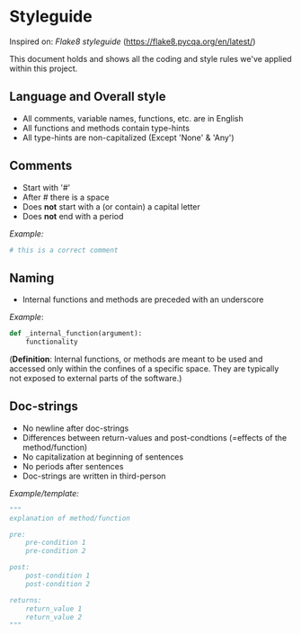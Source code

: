# Styleguide

Inspired on: *Flake8 styleguide* (<https://flake8.pycqa.org/en/latest/>)

This document holds and shows all the coding and style rules we've applied within this project.

## Language and Overall style

- All comments, variable names, functions, etc. are in English
- All functions and methods contain type-hints
- All type-hints are non-capitalized (Except 'None' & 'Any')

## Comments

- Start with '#'
- After # there is a space
- Does **not** start with a (or contain) a capital letter
- Does **not** end with a period

*Example:*

```python
# this is a correct comment
```

## Naming

- Internal functions and methods are preceded with an underscore

*Example*:

```python
def _internal_function(argument):
    functionality
```

(**Definition**: Internal  functions, or methods are  meant to be used and accessed only within the confines of a specific space. They are typically not exposed to external parts of the software.)

## Doc-strings

- No newline after doc-strings
- Differences between return-values and post-condtions (=effects of the method/function)
- No capitalization at beginning of sentences
- No periods after sentences
- Doc-strings are written in third-person

*Example/template:*

```python
"""
explanation of method/function

pre: 
    pre-condition 1
    pre-condition 2

post:
    post-condition 1
    post-condition 2

returns:
    return_value 1
    return_value 2       
"""
```
